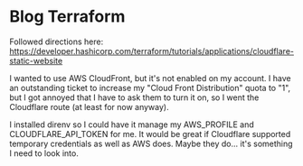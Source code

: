 # Blog Terraform

Followed directions here:
https://developer.hashicorp.com/terraform/tutorials/applications/cloudflare-static-website

I wanted to use AWS CloudFront, but it's not enabled on my account. I have an outstanding ticket to increase my 
"Cloud Front Distribution" quota to "1", but I got annoyed that I have to ask them to turn it on, so I went
the Cloudflare route (at least for now anyway).

I installed direnv so I could have it manage my AWS_PROFILE and CLOUDFLARE_API_TOKEN for me. It would be great
if Cloudflare supported temporary credentials as well as AWS does. Maybe they do... it's something I
need to look into.